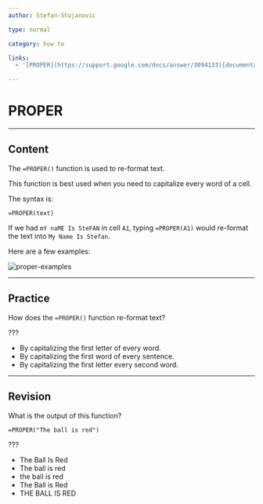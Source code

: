 ```yaml
---
author: Stefan-Stojanovic

type: normal

category: how to

links:
  - '[PROPER](https://support.google.com/docs/answer/3094133){documentation}'

---
```


# PROPER

---
## Content

The `=PROPER()` function is used to re-format text.

This function is best used when you need to capitalize every word of a cell.

The syntax is:

```plain-text
=PROPER(text)
```

If we had `mY naME Is SteFAN` in cell `A1`, typing `=PROPER(A1)` would re-format the text into `My Name Is Stefan`.

Here are a few examples:

![proper-examples](https://img.enkipro.com/efc37542575a4c06079c8a12c1ba4def.png)

---
## Practice

How does the `=PROPER()` function re-format text?

???

- By capitalizing the first letter of every word.
- By capitalizing the first word of every sentence.
- By capitalizing the first letter every second word.

---
## Revision

What is the output of this function?

`=PROPER("The ball is red")`

???

- The Ball Is Red
- The ball is red
- the ball is red
- The Ball is Red
- THE BALL IS RED
